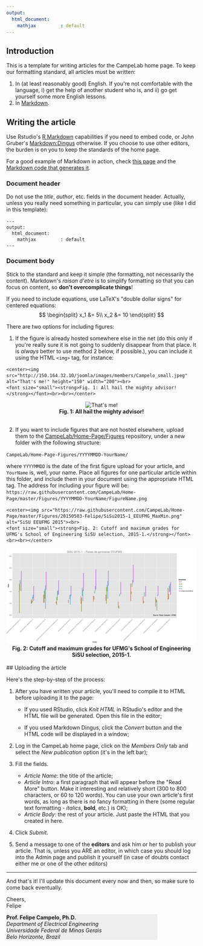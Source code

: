 ```yaml
---
output:
  html_document:
    mathjax         : default
---
```


## Introduction
This is a template for writing articles for the CampeLab home page. To keep our formatting standard, all articles must be written:

1. In (at least reasonably good) English. If you're not comfortable with the language, i) get the help of another student who is, and ii) go get yourself some more English lessons.
2. In [Markdown](http://daringfireball.net/projects/markdown/).

## Writing the article

Use Rstudio's [R Markdown](http://rmarkdown.rstudio.com) capabilities if you need to embed code, or John Gruber's [Markdown:Dingus](http://daringfireball.net/projects/markdown/dingus) otherwise. If you choose to use other editors, the burden is on you to keep the standards of the home page.

For a good example of Markdown in action, check [this page](http://daringfireball.net/projects/markdown/syntax) and the [Markdown code that generates it](http://daringfireball.net/projects/markdown/syntax.text).

### Document header
Do not use the _title_, _author_, etc. fields in the document header. Actually, unless you really need something in particular, you can simply use (like I did in this template):

```
---
output:
  html_document:
    mathjax         : default
---
```

### Document body
Stick to the standard and keep it simple (the formatting, not necessarily the content). Markdown's _raison d'etre_ is to simplify formatting so that you can focus on content, so __don't overcomplicate things__! 

If you need to include equations, use LaTeX's "double dollar signs" for centered equations:
$$
\begin{split}
x_1 &= 5\\
x_2 &= 10
\end{split}
$$

There are two options for including figures:

1. If the figure is already hosted somewhere else in the net (do this only if you're really sure it is not going to suddenly disappear from that place. It is *always* better to use method 2 below, if possible.), you can include it using the HTML `<img>` tag, for instance:

```
<center><img src="http://150.164.32.10/joomla/images/members/Campelo_small.jpeg" alt="That's me!" height="150" width="200"><br>
<font size="small"><strong>Fig. 1: All hail the mighty advisor!</strong></font><br><br></center>
```
<center><img src="http://150.164.32.10/joomla/images/members/Campelo_small.jpeg" alt="That's me!" height="150" width="200"><br>
<font size="small"><strong>Fig. 1: All hail the mighty advisor!</strong></font><br><br></center>

2. If you want to include figures that are not hosted elsewhere, upload them to the [CampeLab/Home-Page/Figures](https://github.com/CampeLab/Home-Page/tree/master/Figures) repository, under a new folder with the following structure:

`CampeLab/Home-Page-Figures/YYYYMMDD-YourName/`

where `YYYYMMDD` is the date of the first figure upload for your article, and `YourName` is, well, your name. Place all figures for one particular article within this folder, and include them in your document using the appropriate HTML tag. The address for including your figure will be:  
`https://raw.githubusercontent.com/CampeLab/Home-Page/master/Figures/YYYYMMDD-YourName/FigureName.png`

```
<center><img src="https://raw.githubusercontent.com/CampeLab/Home-Page/master/Figures/20150503-Felipe/SiSu2015-1_EEUFMG_MaxMin.png" alt="SiSU EEUFMG 2015"><br>
<font size="small"><strong>Fig. 2: Cutoff and maximum grades for UFMG's School of Engineering SiSU selection, 2015-1.</strong></font><br><br></center>
```

<center><img src="https://raw.githubusercontent.com/CampeLab/Home-Page/master/Figures/20150503-Felipe/SiSu2015-1_EEUFMG_MaxMin.png" alt="SiSU EEUFMG 2015"><br>
<font size="small"><strong>Fig. 2: Cutoff and maximum grades for UFMG's School of Engineering SiSU selection, 2015-1.</strong></font><br><br></center>
## Uploading the article

Here's the step-by-step of the process:

1. After you have written your article, you'll need to compile it to HTML before uploading it to the page:

    - If you used RStudio, click _Knit HTML_ in RStudio's editor and the HTML file will be generated. Open this file in the editor;

    - If you used Markdown Dingus, click the _Convert_ button and the HTML code will be displayed in a window;

2. Log in the CampeLab home page, click on the _Members Only_ tab and select the _New publication_ option (it's in the left bar);

3. Fill the fields. 
    - _Article Name_: the title of the article;
    - _Article Intro_: a first paragraph that will appear before the "Read More" button. Make it interesting and relatively short (300 to 800 characters, or 60 to 120 words). You can use your own article's first words, as long as there is no fancy formatting in there (some regular text formatting - _italics_, __bold__, etc.) is OK);
    - _Article Body_: the rest of your article. Just paste the HTML that you created in here. 

4. Click _Submit_.

5. Send a message to one of the __editors__ and ask him or her to publish your article. That is, unless you ARE an editor, in which case you should log into the Admin page and publish it yourself (in case of doubts contact either me or one of the other editors)

***
And that's it! I'll update this document every now and then, so make sure to come back eventually.

Cheers,  
Felipe

<div style="background-color:#eeeeee; width:400px">
<strong>Prof. Felipe Campelo, Ph.D.</strong><br/>
<i>Department of Electrical Engineering<br/>
Universidade Federal de Minas Gerais<br/>
Belo Horizonte, Brazil</i>
</div>
